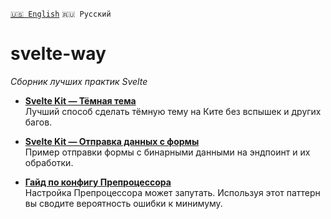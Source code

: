 [`🇺🇸 English`](README.md) `🇷🇺 Русский`
# svelte-way
*Сборник лучших практик Svelte*

- [**Svelte Kit — Тёмная тема**](/recipes/dark-theme/README-RU.md)<br>
Лучший способ сделать тёмную тему на Ките без вспышек и других багов.

- [**Svelte Kit — Отправка данных с формы**](/recipes/form-data//README-RU.md)<br>
Пример отправки формы с бинарными данными на эндпоинт и их обработки.

- [**Гайд по конфигу Препроцессора**](/recipes/preprocess-config/README-RU.md)<br>
Настройка Препроцессора может запутать. Используя этот паттерн вы сводите вероятность ошибки к минимуму.

